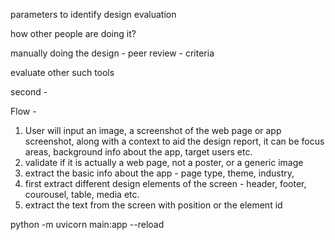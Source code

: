 parameters to identify design evaluation

how other people are doing it?

manually doing the design - peer review - criteria

evaluate other such tools

second - 


Flow - 
1. User will input an image, a screenshot of the web page or app screenshot, along with a context to aid the design report, it can be focus areas, background info about the app, target users etc.
2. validate if it is actually a web page, not a poster, or a generic image
3. extract the basic info about the app - page type, theme, industry, 
4. first extract different design elements of the screen - header, footer, courousel, table, media etc. 
5. extract the text from the screen with position or the element id

python -m uvicorn main:app --reload